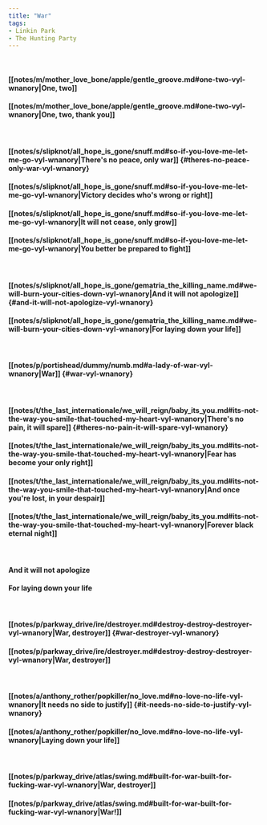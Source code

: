 ```yaml
---
title: "War"
tags:
- Linkin Park
- The Hunting Party
---
```

&nbsp;
#### [[notes/m/mother_love_bone/apple/gentle_groove.md#one-two-vyl-wnanory|One, two]]
#### [[notes/m/mother_love_bone/apple/gentle_groove.md#one-two-vyl-wnanory|One, two, thank you]]
&nbsp;
#### [[notes/s/slipknot/all_hope_is_gone/snuff.md#so-if-you-love-me-let-me-go-vyl-wnanory|There's no peace, only war]] {#theres-no-peace-only-war-vyl-wnanory}
#### [[notes/s/slipknot/all_hope_is_gone/snuff.md#so-if-you-love-me-let-me-go-vyl-wnanory|Victory decides who's wrong or right]]
#### [[notes/s/slipknot/all_hope_is_gone/snuff.md#so-if-you-love-me-let-me-go-vyl-wnanory|It will not cease, only grow]]
#### [[notes/s/slipknot/all_hope_is_gone/snuff.md#so-if-you-love-me-let-me-go-vyl-wnanory|You better be prepared to fight]]
&nbsp;
#### [[notes/s/slipknot/all_hope_is_gone/gematria_the_killing_name.md#we-will-burn-your-cities-down-vyl-wnanory|And it will not apologize]] {#and-it-will-not-apologize-vyl-wnanory}
#### [[notes/s/slipknot/all_hope_is_gone/gematria_the_killing_name.md#we-will-burn-your-cities-down-vyl-wnanory|For laying down your life]]
&nbsp;
#### [[notes/p/portishead/dummy/numb.md#a-lady-of-war-vyl-wnanory|War]] {#war-vyl-wnanory}
&nbsp;
#### [[notes/t/the_last_internationale/we_will_reign/baby_its_you.md#its-not-the-way-you-smile-that-touched-my-heart-vyl-wnanory|There's no pain, it will spare]] {#theres-no-pain-it-will-spare-vyl-wnanory}
#### [[notes/t/the_last_internationale/we_will_reign/baby_its_you.md#its-not-the-way-you-smile-that-touched-my-heart-vyl-wnanory|Fear has become your only right]]
#### [[notes/t/the_last_internationale/we_will_reign/baby_its_you.md#its-not-the-way-you-smile-that-touched-my-heart-vyl-wnanory|And once you're lost, in your despair]]
#### [[notes/t/the_last_internationale/we_will_reign/baby_its_you.md#its-not-the-way-you-smile-that-touched-my-heart-vyl-wnanory|Forever black eternal night]]
&nbsp;
#### And it will not apologize
#### For laying down your life
&nbsp;
#### [[notes/p/parkway_drive/ire/destroyer.md#destroy-destroy-destroyer-vyl-wnanory|War, destroyer]] {#war-destroyer-vyl-wnanory}
#### [[notes/p/parkway_drive/ire/destroyer.md#destroy-destroy-destroyer-vyl-wnanory|War, destroyer]]
&nbsp;
#### [[notes/a/anthony_rother/popkiller/no_love.md#no-love-no-life-vyl-wnanory|It needs no side to justify]] {#it-needs-no-side-to-justify-vyl-wnanory}
#### [[notes/a/anthony_rother/popkiller/no_love.md#no-love-no-life-vyl-wnanory|Laying down your life]]
&nbsp;
#### [[notes/p/parkway_drive/atlas/swing.md#built-for-war-built-for-fucking-war-vyl-wnanory|War, destroyer]]
#### [[notes/p/parkway_drive/atlas/swing.md#built-for-war-built-for-fucking-war-vyl-wnanory|War!]]
